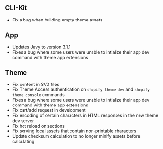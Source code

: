 ## CLI-Kit
- Fix a bug when building empty theme assets

## App

- Updates Javy to version 3.1.1
- Fixes a bug where some users were unable to intialize their app dev command with theme app extensions

## Theme

- Fix content in SVG files
- Fix Theme Access authentication on `shopify theme dev` and `shopify theme console` commands
- Fixes a bug where some users were unable to intialize their app dev command with theme app extensions
- Fix cart/add request in development
- Fix encoding of certain characters in HTML responses in the new theme dev server
- Fix hot reload on sections
- Fix serving local assets that contain non-printable characters
- Update checksum calculation to no longer minify assets before calculating




